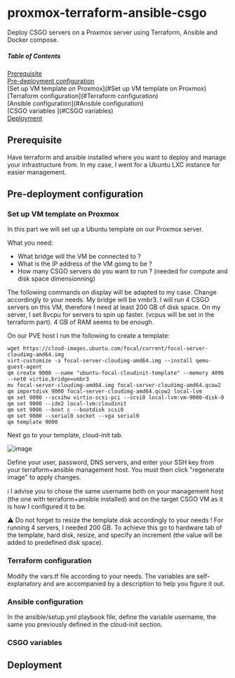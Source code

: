 # proxmox-terraform-ansible-csgo
Deploy CSGO servers on a Proxmox server using Terraform, Ansible and Docker compose.

##### Table of Contents  
[Prerequisite](#Prerequisite)  
[Pre-deployment configuration](https://github.com/deaumo/proxmox-terraform-ansible-csgo/blob/main/README.md#pre-deployment-configuration)  
[Set up VM template on Proxmox](#Set up VM template on Proxmox)  
[Terraform configuration](#Terraform configuration)  
[Ansible configuration](#Ansible configuration)  
[CSGO variables ](#CSGO variables)  
[Deployment](#Deployment)  

## Prerequisite

Have terraform and ansible installed where you want to deploy and manage your infrastructure from. In my case, I went for a Ubuntu LXC instance for easier management. 

## Pre-deployment configuration

### Set up VM template on Proxmox

In this part we will set up a Ubuntu template on our Proxmox server.

What you need: 
- What bridge will the VM be connected to ?
- What is the IP address of the VM going to be ?
- How many CSGO servers do you want to run ? (needed for compute and disk space dimensionning) 

The following commands on display will be adapted to my case. Change accordingly to your needs. My bridge will be vmbr3. I will run 4 CSGO servers on this VM, therefore I need at least 200 GB of disk space. On my server, I set 8vcpu for servers to spin up faster. (vcpus will be set in the terraform part). 4 GB of RAM seems to be enough.

On our PVE host I run the following to create a template: 
```
wget https://cloud-images.ubuntu.com/focal/current/focal-server-cloudimg-amd64.img
virt-customize -a focal-server-cloudimg-amd64.img --install qemu-guest-agent
qm create 9000 --name "ubuntu-focal-cloudinit-template" --memory 4096 --net0 virtio,bridge=vmbr3
mv focal-server-cloudimg-amd64.img focal-server-cloudimg-amd64.qcow2
qm importdisk 9000 focal-server-cloudimg-amd64.qcow2 local-lvm
qm set 9000 --scsihw virtio-scsi-pci --scsi0 local-lvm:vm-9000-disk-0
qm set 9000 --ide2 local-lvm:cloudinit
qm set 9000 --boot c --bootdisk scsi0
qm set 9000 --serial0 socket --vga serial0
qm template 9000
```
Next go to your template, cloud-init tab. 

![image](https://user-images.githubusercontent.com/96586524/154258805-6d763a62-e1bb-4c65-b93b-ba4020ff94de.png)

Define your user, password, DNS servers, and enter your SSH key from your terraform+ansible management host. You must then click "regenerate image" to apply changes. 

:information_source: I advise you to chose the same username both on your management host (the one with terraform+ansible installed) and on the target CSGO VM as it is how I configured it to be. 

:warning: Do not forget to resize the template disk accordingly to your needs ! For running 4 servers, I needed 200 GB. To achieve this go to hardware tab of the template, hard disk, resize, and specify an increment (the value will be added to predefined disk space). 

### Terraform configuration

Modify the vars.tf file according to your needs. The variables are self-explanatory and are accompanied by a description to help you figure it out. 

### Ansible configuration

In the ansible/setup.yml playbook file, define the variable username, the same you previously defined in the cloud-init section. 

### CSGO variables 

## Deployment 


